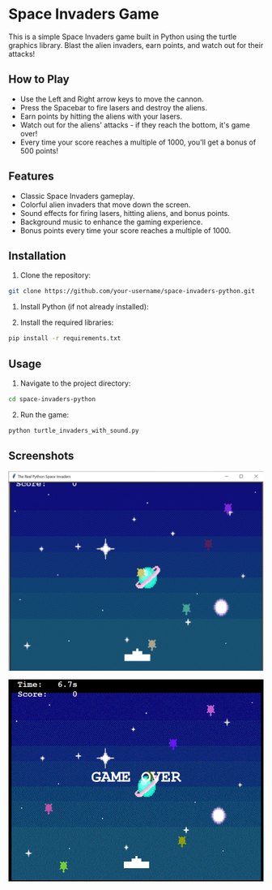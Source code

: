 # Space Invaders Game

This is a simple Space Invaders game built in Python using the turtle graphics library. Blast the alien invaders, earn points, and watch out for their attacks!

## How to Play

- Use the Left and Right arrow keys to move the cannon.
- Press the Spacebar to fire lasers and destroy the aliens.
- Earn points by hitting the aliens with your lasers.
- Watch out for the aliens' attacks - if they reach the bottom, it's game over!
- Every time your score reaches a multiple of 1000, you'll get a bonus of 500 points!

## Features

- Classic Space Invaders gameplay.
- Colorful alien invaders that move down the screen.
- Sound effects for firing lasers, hitting aliens, and bonus points.
- Background music to enhance the gaming experience.
- Bonus points every time your score reaches a multiple of 1000.

## Installation

1. Clone the repository:
```bash
git clone https://github.com/your-username/space-invaders-python.git
```

1. Install Python (if not already installed):

2. Install the required libraries:
```bash
pip install -r requirements.txt
```

## Usage
1. Navigate to the project directory:
```bash
cd space-invaders-python
```
2. Run the game:
```bash
python turtle_invaders_with_sound.py
```

## Screenshots

![img.png](screenshots/img.png)

![img_1.png](screenshots/img_1.png)



